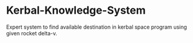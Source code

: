 # Kerbal-Knowledge-System
Expert system to find available destination in kerbal space program using given rocket delta-v.
